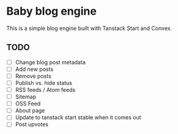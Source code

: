 # Baby blog engine

This is a simple blog engine built with Tanstack Start and Convex.

## TODO

- [ ] Change blog post metadata
- [ ] Add new posts
- [ ] Remove posts
- [ ] Publish vs. hide status
- [ ] RSS feeds / Atom feeds
- [ ] Sitemap
- [ ] OSS Feed
- [ ] About page
- [ ] Update to tanstack start stable when it comes out
- [ ] Post upvotes

